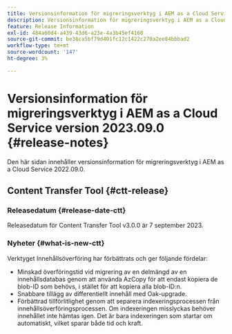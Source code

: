 ```yaml
---
title: Versionsinformation för migreringsverktyg i AEM as a Cloud Service version 2023.09.0
description: Versionsinformation för migreringsverktyg i AEM as a Cloud Service version 2022.09.0
feature: Release Information
exl-id: 484a60d4-a439-43d6-a23e-4a3b45ef4160
source-git-commit: be38ca5bf79d401fc12c1422c270a2ee84bbbad2
workflow-type: tm+mt
source-wordcount: '147'
ht-degree: 3%

---
```


# Versionsinformation för migreringsverktyg i AEM as a Cloud Service version 2023.09.0 {#release-notes}

Den här sidan innehåller versionsinformation för migreringsverktyg i AEM as a Cloud Service 2022.09.0.

## Content Transfer Tool {#ctt-release}

### Releasedatum {#release-date-ctt}

Releasedatum för Content Transfer Tool v3.0.0 är 7 september 2023.

### Nyheter {#what-is-new-ctt}

Verktyget Innehållsöverföring har förbättrats och ger följande fördelar:

* Minskad överföringstid vid migrering av en delmängd av en innehållsdatabas genom att använda AzCopy för att endast kopiera de blob-ID som behövs, i stället för att kopiera alla blob-ID:n.
* Snabbare tillägg av differentiellt innehåll med Oak-upgrade.
* Förbättrad tillförlitlighet genom att separera indexeringsprocessen från innehållsöverföringsprocessen. Om indexeringen misslyckas behöver innehållet inte hämtas igen. Det är bara indexeringen som startar om automatiskt, vilket sparar både tid och kraft.
